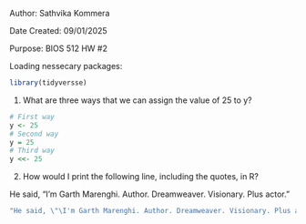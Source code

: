 Author: Sathvika Kommera

Date Created: 09/01/2025

Purpose: BIOS 512 HW #2


Loading nessecary packages:
```r
library(tidyversse)
```

1. What are three ways that we can assign the value of 25 to y?
```r
# First way
y <- 25
# Second way
y = 25
# Third way
y <<- 25
```

2. How would I print the following line, including the quotes, in R?

He said, “I’m Garth Marenghi. Author. Dreamweaver. Visionary. Plus actor.”
```r
"He said, \"\I'm Garth Marenghi. Author. Dreamweaver. Visionary. Plus actor.\"\"
```



